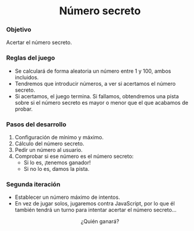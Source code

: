 <h1 align=center>Número secreto</h1>

### Objetivo
Acertar el número secreto.

### Reglas del juego
- Se calculará de forma aleatoria un número entre 1 y 100, ambos incluidos.
- Tendremos que introducir números, a ver si acertamos el número secreto.
- Si acertamos, el juego termina. Si fallamos, obtendremos una pista sobre si el número secreto es mayor o menor que el que acabamos de probar.

### Pasos del desarrollo
1. Configuración de mínimo y máximo.
2. Cálculo del número secreto.
3. Pedir un número al usuario.
4. Comprobar si ese número es el número secreto:
    - Si lo es, ¡tenemos ganador!
    - Si no lo es, damos la pista.

### Segunda iteración
- Establecer un número máximo de intentos.
- En vez de jugar solos, jugaremos contra JavaScript, por lo que él también tendrá un turno para intentar acertar el número secreto... 

<p align=center>¿Quién ganará?</p>
